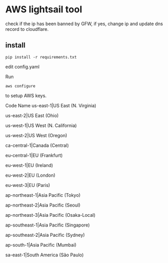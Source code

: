 # AWS lightsail tool
check if the ip has been banned by GFW, if yes, change ip and update dns record to cloudflare.

## install
```
pip install -r requirements.txt
```
edit config.yaml

Run
```
aws configure
```
to setup AWS keys. 


Code	Name
us-east-1|US East (N. Virginia)

us-east-2|US East (Ohio)

us-west-1|US West (N. California)

us-west-2|US West (Oregon)

ca-central-1|Canada (Central)

eu-central-1|EU (Frankfurt)

eu-west-1|EU (Ireland)

eu-west-2|EU (London)

eu-west-3|EU (Paris)

ap-northeast-1|Asia Pacific (Tokyo)

ap-northeast-2|Asia Pacific (Seoul)

ap-northeast-3|Asia Pacific (Osaka-Local)

ap-southeast-1|Asia Pacific (Singapore)

ap-southeast-2|Asia Pacific (Sydney)

ap-south-1|Asia Pacific (Mumbai)

sa-east-1|South America (São Paulo)


